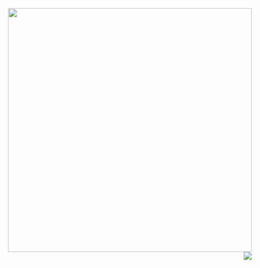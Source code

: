 <!-- <img align="right" src="https://github-readme-stats.godoineto.vercel.app/api/wakatime?username=godoineto"/> -->
<img align="right" width="495" src="https://github-readme-stats.godoineto.vercel.app/api/top-langs/?username=godoineto&amp;layout=compact&amp;theme=graywhite&amp;langs_count=10" />
<img align="right" src="https://github-readme-stats.godoineto.vercel.app/api?username=godoineto&amp;hide=stars,contribs&amp;count_private=true&amp;show_icons=true&amp;theme=graywhite"/>
